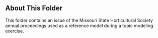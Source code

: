 ## About This Folder

This folder contains an issue of the Missouri State Horticultural Society annual proceedings used as a reference model during a topic modeling exercise. 
